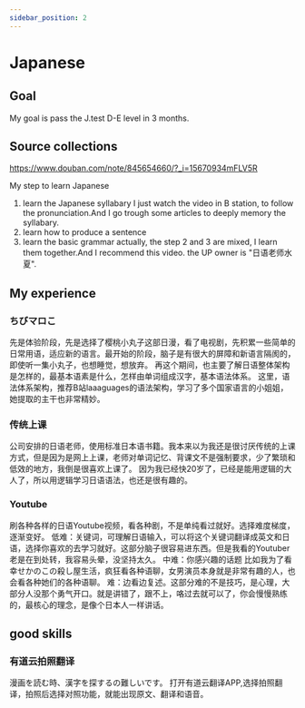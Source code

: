 ```yaml
---
sidebar_position: 2
---
```



# Japanese

## Goal

My goal is pass the J.test D-E level in 3 months.

## Source collections

https://www.douban.com/note/845654660/?_i=15670934mFLV5R

My step to learn Japanese
1. learn the Japanese syllabary
   I just watch the video in B station, to follow the pronunciation.And I go trough some articles to deeply memory the syllabary.
2. learn how to produce a sentence
3. learn the basic grammar
actually, the step 2 and 3 are mixed, I learn them together.And I recommend this video.
the UP owner is "日语老师水夏".

## My experience
### ちびマロこ
先是体验阶段，先是选择了樱桃小丸子这部日漫，看了电视剧，先积累一些简单的日常用语，适应新的语言。最开始的阶段，脑子是有很大的屏障和新语言隔阂的，即使听一集小丸子，也想睡觉，想放弃。
再这个期间，也主要了解日语整体架构是怎样的，最基本语素是什么，怎样由单词组成汉字，基本语法体系。
这里，语法体系架构，推荐B站laaaguages的语法架构，学习了多个国家语言的小姐姐，她提取的主干也非常精妙。

### 传统上课
公司安排的日语老师，使用标准日本语书籍。我本来以为我还是很讨厌传统的上课方式，但是因为是网上上课，老师对单词记忆、背课文不是强制要求，少了繁琐和低效的地方，我倒是很喜欢上课了。
因为我已经快20岁了，已经是能用逻辑的大人了，所以用逻辑学习日语语法，也还是很有趣的。

### Youtube
刷各种各样的日语Youtube视频，看各种剧，不是单纯看过就好。选择难度梯度，逐渐变好。
低难：关键词，可理解日语输入，可以将这个关键词翻译成英文和日语，选择你喜欢的去学习就好。这部分脑子很容易进东西。但是我看的Youtuber老是在到处转，我容易头晕，没坚持太久。
中难：你感兴趣的话题   比如我为了看幸せかのこの殺し屋生活，疯狂看各种语聊，女男演员本身就是非常有趣的人，也会看各种她们的各种语聊。
难：边看边复述。这部分难的不是技巧，是心理，大部分人没那个勇气开口。就是讲错了，跟不上，咯过去就可以了，你会慢慢熟练的，最核心的理念，是像个日本人一样讲话。

## good skills
### 有道云拍照翻译
漫画を読む時、漢字を探するの難しいです。
打开有道云翻译APP,选择拍照翻译，拍照后选择对照功能，就能出现原文、翻译和语音。


